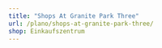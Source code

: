 ```yaml
---
title: "Shops At Granite Park Three"
url: /plano/shops-at-granite-park-three/
shop: Einkaufszentrum
---
```

